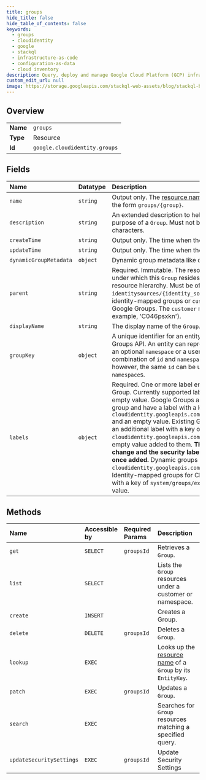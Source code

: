 ```yaml
---
title: groups
hide_title: false
hide_table_of_contents: false
keywords:
  - groups
  - cloudidentity
  - google    
  - stackql
  - infrastructure-as-code
  - configuration-as-data
  - cloud inventory
description: Query, deploy and manage Google Cloud Platform (GCP) infrastructure and resources using SQL
custom_edit_url: null
image: https://storage.googleapis.com/stackql-web-assets/blog/stackql-blog-post-featured-image.png
---
```

  
    

## Overview
<table><tbody>
<tr><td><b>Name</b></td><td><code>groups</code></td></tr>
<tr><td><b>Type</b></td><td>Resource</td></tr>
<tr><td><b>Id</b></td><td><code>google.cloudidentity.groups</code></td></tr>
</tbody></table>

## Fields
| Name | Datatype | Description |
|:-----|:---------|:------------|
| `name` | `string` | Output only. The [resource name](https://cloud.google.com/apis/design/resource_names) of the `Group`. Shall be of the form `groups/{group}`. |
| `description` | `string` | An extended description to help users determine the purpose of a `Group`. Must not be longer than 4,096 characters. |
| `createTime` | `string` | Output only. The time when the `Group` was created. |
| `updateTime` | `string` | Output only. The time when the `Group` was last updated. |
| `dynamicGroupMetadata` | `object` | Dynamic group metadata like queries and status. |
| `parent` | `string` | Required. Immutable. The resource name of the entity under which this `Group` resides in the Cloud Identity resource hierarchy. Must be of the form `identitysources/{identity_source}` for external- identity-mapped groups or `customers/{customer}` for Google Groups. The `customer` must begin with "C" (for example, 'C046psxkn'). |
| `displayName` | `string` | The display name of the `Group`. |
| `groupKey` | `object` | A unique identifier for an entity in the Cloud Identity Groups API. An entity can represent either a group with an optional `namespace` or a user without a `namespace`. The combination of `id` and `namespace` must be unique; however, the same `id` can be used with different `namespace`s. |
| `labels` | `object` | Required. One or more label entries that apply to the Group. Currently supported labels contain a key with an empty value. Google Groups are the default type of group and have a label with a key of `cloudidentity.googleapis.com/groups.discussion_forum` and an empty value. Existing Google Groups can have an additional label with a key of `cloudidentity.googleapis.com/groups.security` and an empty value added to them. **This is an immutable change and the security label cannot be removed once added.** Dynamic groups have a label with a key of `cloudidentity.googleapis.com/groups.dynamic`. Identity-mapped groups for Cloud Search have a label with a key of `system/groups/external` and an empty value. |
## Methods
| Name | Accessible by | Required Params | Description |
|:-----|:--------------|:----------------|:------------|
| `get` | `SELECT` | `groupsId` | Retrieves a `Group`. |
| `list` | `SELECT` |  | Lists the `Group` resources under a customer or namespace. |
| `create` | `INSERT` |  | Creates a Group. |
| `delete` | `DELETE` | `groupsId` | Deletes a `Group`. |
| `lookup` | `EXEC` |  | Looks up the [resource name](https://cloud.google.com/apis/design/resource_names) of a `Group` by its `EntityKey`. |
| `patch` | `EXEC` | `groupsId` | Updates a `Group`. |
| `search` | `EXEC` |  | Searches for `Group` resources matching a specified query. |
| `updateSecuritySettings` | `EXEC` | `groupsId` | Update Security Settings |
